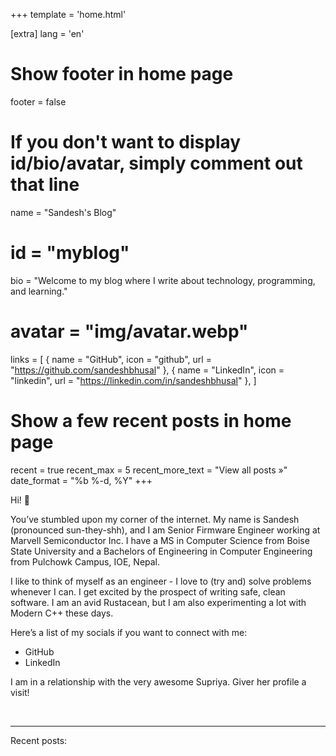 +++
template = 'home.html'

[extra]
lang = 'en'

# Show footer in home page
footer = false

# If you don't want to display id/bio/avatar, simply comment out that line
name = "Sandesh's Blog"
# id = "myblog"
bio = "Welcome to my blog where I write about technology, programming, and learning."
# avatar = "img/avatar.webp"
links = [
    { name = "GitHub", icon = "github", url = "https://github.com/sandeshbhusal" },
    { name = "LinkedIn", icon = "linkedin", url = "https://linkedin.com/in/sandeshbhusal" },
]

# Show a few recent posts in home page
recent = true
recent_max = 5
recent_more_text = "View all posts »"
date_format = "%b %-d, %Y"
+++

Hi! 👋

You’ve stumbled upon my corner of the internet. My name is Sandesh (pronounced sun-they-shh), and I am Senior Firmware Engineer working at Marvell Semiconductor Inc. I have a MS in Computer Science from Boise State University and a Bachelors of Engineering in Computer Engineering from Pulchowk Campus, IOE, Nepal.

I like to think of myself as an engineer - I love to (try and) solve problems whenever I can. I get excited by the prospect of writing safe, clean software. I am an avid Rustacean, but I am also experimenting a lot with Modern C++ these days.

Here’s a list of my socials if you want to connect with me:

- GitHub
- LinkedIn

I am in a relationship with the very awesome Supriya. Giver her profile a visit!



<br/>

<hr/>

Recent posts: